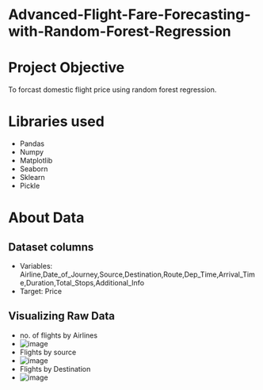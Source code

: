# Advanced-Flight-Fare-Forecasting-with-Random-Forest-Regression

# Project Objective
To forcast domestic flight price using random forest regression.

# Libraries used
- Pandas
- Numpy
- Matplotlib
- Seaborn
- Sklearn
- Pickle

# About Data
## Dataset columns
- Variables: Airline,Date_of_Journey,Source,Destination,Route,Dep_Time,Arrival_Time,Duration,Total_Stops,Additional_Info
- Target: Price
## Visualizing Raw Data
- no. of flights by Airlines
- ![image](https://github.com/user-attachments/assets/f65b76ae-db54-4c81-a79a-8724016d6358)
- Flights by source
- ![image](https://github.com/user-attachments/assets/456d92f1-9a0b-4510-9904-d824532f77de)
- Flights by Destination
- ![image](https://github.com/user-attachments/assets/93f668ca-4820-4c9d-8eec-28a234e78693)

